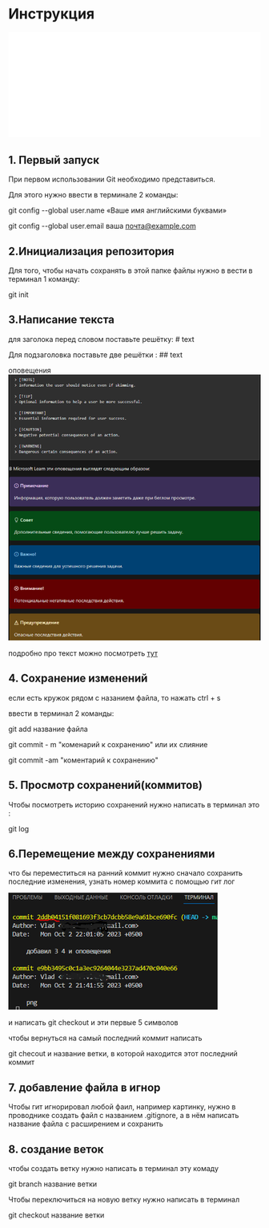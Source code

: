 # Инструкция
![logo](Git-Logo-White.png)
## 1. Первый запуск
При первом использовании Git необходимо представиться.

Для этого нужно ввести в терминале 2 команды:

git config --global user.name «Ваше имя английскими буквами»

git config --global user.email ваша почта@example.com


## 2.Инициализация репозитория
Для того, чтобы начать сохранять в этой папке файлы нужно в вести в терминал 1 команду:

git init


## 3.Написание текста
для заголока перед словом поставьте решётку:  # text

Для подзаголовка поставьте две решётки : ## text

оповещения
![оповещения](Снимок.PNG)

подробно про текст можно посмотреть [тут](https://learn.microsoft.com/ru-ru/contribute/content/markdown-reference)


## 4. Сохранение изменений
если есть кружок рядом с назанием файла, то нажать ctrl + s

ввести в терминал 2 команды:

git add название файла

git commit - m "коменарий к сохранению" или их слияние

git commit -am "коментарий к сохранению"

## 5. Просмотр сохранений(коммитов)
 Чтобы посмотреть историю сохранений нужно написать в терминал это :

 git log

## 6.Перемещение между сохранениями 
что бы переместиться на ранний коммит нужно сначало сохранить последние изменения, узнать номер коммита с помощью гит лог

![sd](Снимок1.PNG)

и написать
git checkout и эти первые 5 символов

чтобы вернуться на самый последний коммит написать

 git checout и название ветки, в которой находится этот последний коммит
## 7. добавление файла в игнор
Чтобы гит игнорировал любой фаил, например картинку, нужно в проводнике создать файл с названием .gitignore, а в нём написать название файла с расширением и сохранить
## 8. создание веток
чтобы создать ветку нужно написать в терминал эту комаду

git branch название ветки

Чтобы переключиться на новую ветку нужно написать в терминал 

git checkout название ветки
